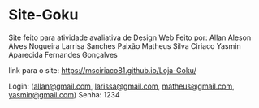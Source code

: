 # Site-Goku
Site feito para atividade avaliativa de Design Web
Feito por:
Allan Aleson Alves Nogueira
Larrisa Sanches Paixão
Matheus Silva Ciriaco
Yasmin Aparecida Fernandes Gonçalves

link para o site: https://msciriaco81.github.io/Loja-Goku/

Login: (allan@gmail.com, larissa@gmail.com, matheus@gmail.com, yasmin@gmail.com)
Senha: 1234

